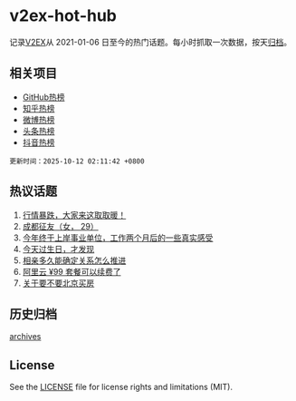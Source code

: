 # v2ex-hot-hub

 记录[V2EX](https://www.v2ex.com/)从 2021-01-06 日至今的热门话题。每小时抓取一次数据，按天[归档](archives)。
 
 ## 相关项目

- [GitHub热榜](https://github.com/snaildev/github-hot-hub)
- [知乎热榜](https://github.com/snaildev/zhihu-hot-hub)
- [微博热榜](https://github.com/snaildev/weibo-hot-hub)
- [头条热榜](https://github.com/snaildev/toutiao-hot-hub)
- [抖音热榜](https://github.com/snaildev/douyin-hot-hub)


 `更新时间：2025-10-12 02:11:42 +0800`

## 热议话题

1. [行情暴跌，大家来这取取暖！](https://www.v2ex.com/t/1164449)
1. [成都征友（女， 29）](https://www.v2ex.com/t/1164393)
1. [今年终于上岸事业单位，工作两个月后的一些真实感受](https://www.v2ex.com/t/1164420)
1. [今天过生日，才发现](https://www.v2ex.com/t/1164430)
1. [相亲多久能确定关系怎么推进](https://www.v2ex.com/t/1164431)
1. [阿里云 ¥99 套餐可以续费了](https://www.v2ex.com/t/1164423)
1. [关于要不要北京买房](https://www.v2ex.com/t/1164388)

## 历史归档

[archives](archives)

## License

See the [LICENSE](LICENSE) file for license rights and limitations (MIT).

